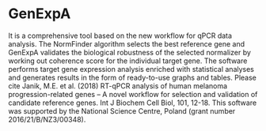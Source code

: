 # GenExpA
It is a comprehensive tool based on the new workflow for qPCR data analysis. The NormFinder algorithm selects the best reference gene and GenExpA validates the biological robustness of the selected normalizer by working out coherence score for the individual target gene. The software performs target gene expression analysis enriched with statistical analyses and generates results in the form of ready-to-use graphs and tables. Please cite Janik, M.E. et al. (2018) RT-qPCR analysis of human melanoma progression-related genes – A novel workflow for selection and validation of candidate reference genes. Int J Biochem Cell Biol, 101, 12-18. This software was supported by the National Science Centre, Poland (grant number 2016/21/B/NZ3/00348).
